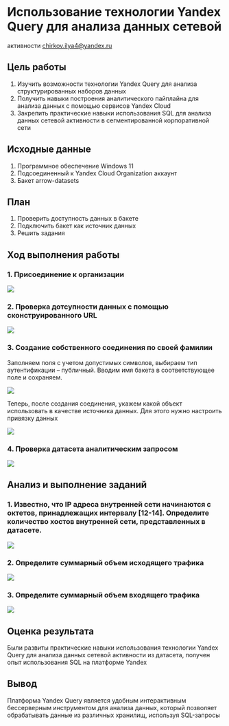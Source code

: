 # Использование технологии Yandex Query для анализа данных сетевой
активности
chirkov.ilya4@yandex.ru

## Цель работы

1.  Изучить возможности технологии Yandex Query для анализа
    структурированных наборов данных
2.  Получить навыки построения аналитического пайплайна для анализа
    данных с помощью сервисов Yandex Cloud
3.  Закрепить практические навыки использования SQL для анализа данных
    сетевой активности в сегментированной корпоративной сети

## Исходные данные

1.  Программное обеспечение Windows 11
2.  Подсоединенный к Yandex Cloud Organization аккаунт
3.  Бакет arrow-datasets

## План

1.  Проверить доступность данных в бакете
2.  Подключить бакет как источник данных
3.  Решить задания

## Ход выполнения работы

### 1. Присоединение к организации

![](img/1.png)

### 2. Проверка дотсупности данных с помощью сконструированного URL

![](img/2.png)

### 3. Cоздание собственного соединения по своей фамилии

Заполняем поля с учетом допустимых символов, выбираем тип аутентификации
– публичный. Вводим имя бакета в соответствующее поле и сохраняем.

![](img/3.png)

Теперь, после создания соединения, укажем какой объект использовать в
качестве источника данных. Для этого нужно настроить привязку данных

![](img/4.png)

### 4. Проверка датасета аналитическим запросом

![](img/5.png)

## Анализ и выполнение заданий

### 1. Известно, что IP адреса внутренней сети начинаются с октетов, принадлежащих интервалу \[12-14\]. Определите количество хостов внутренней сети, представленных в датасете.

![](img/6.png)

### 2. Определите суммарный объем исходящего трафика

![](img/7.png)

### 3. Определите суммарный объем входящего трафика

![](img/8.png)

## Оценка результата

Были развиты практические навыки использования технологии Yandex Query
для анализа данных сетевой активности из датасета, получен опыт
использования SQL на платформе Yandex

## Вывод

Платформа Yandex Query является удобным интерактивным бессерверным
инструментом для анализа данных, который позволяет обрабатывать данные
из различных хранилищ, используя SQL-запросы
